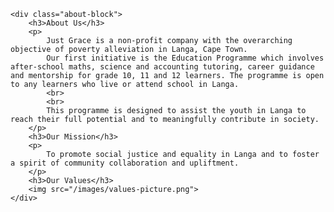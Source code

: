 ---
---
    <div class="about-block">
        <h3>About Us</h3>
        <p>
            Just Grace is a non-profit company with the overarching objective of poverty alleviation in Langa, Cape Town.
            Our first initiative is the Education Programme which involves after-school maths, science and accounting tutoring, career guidance and mentorship for grade 10, 11 and 12 learners. The programme is open to any learners who live or attend school in Langa.
            <br>
            <br>
            This programme is designed to assist the youth in Langa to reach their full potential and to meaningfully contribute in society.
        </p>
        <h3>Our Mission</h3>
        <p>
            To promote social justice and equality in Langa and to foster a spirit of community collaboration and upliftment.
        </p>
        <h3>Our Values</h3>
        <img src="/images/values-picture.png">
    </div>
